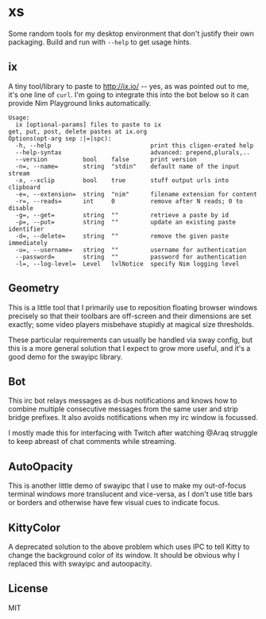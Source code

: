 # xs

Some random tools for my desktop environment that don't justify their own
packaging.  Build and run with `--help` to get usage hints.

## ix

A tiny tool/library to paste to http://ix.io/ -- yes, as was pointed out to me,
it's one line of `curl`. I'm going to integrate this into the bot below so it
can provide Nim Playground links automatically.

```
Usage:
  ix [optional-params] files to paste to ix
get, put, post, delete pastes at ix.org
Options(opt-arg sep :|=|spc):
  -h, --help                            print this cligen-erated help
  --help-syntax                         advanced: prepend,plurals,..
  --version          bool    false      print version
  -n=, --name=       string  "stdin"    default name of the input stream
  -x, --xclip        bool    true       stuff output urls into clipboard
  -e=, --extension=  string  "nim"      filename extension for content
  -r=, --reads=      int     0          remove after N reads; 0 to disable
  -g=, --get=        string  ""         retrieve a paste by id
  -p=, --put=        string  ""         update an existing paste identifier
  -d=, --delete=     string  ""         remove the given paste immediately
  -u=, --username=   string  ""         username for authentication
  --password=        string  ""         password for authentication
  -l=, --log-level=  Level   lvlNotice  specify Nim logging level
```

## Geometry

This is a little tool that I primarily use to reposition floating browser
windows precisely so that their toolbars are off-screen and their dimensions are
set exactly; some video players misbehave stupidly at magical size thresholds.

These particular requirements can usually be handled via sway config, but this
is a more general solution that I expect to grow more useful, and it's a good
demo for the swayipc library.

## Bot

This irc bot relays messages as d-bus notifications and knows how to combine
multiple consecutive messages from the same user and strip bridge prefixes. It
also avoids notifications when my irc window is focussed.

I mostly made this for interfacing with Twitch after watching @Araq struggle to
keep abreast of chat comments while streaming.

## AutoOpacity

This is another little demo of swayipc that I use to make my out-of-focus
terminal windows more translucent and vice-versa, as I don't use title bars or
borders and otherwise have few visual cues to indicate focus.

## KittyColor

A deprecated solution to the above problem which uses IPC to tell Kitty to
change the background color of its window. It should be obvious why I replaced
this with swayipc and autoopacity.

## License
MIT
